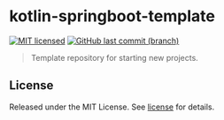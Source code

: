 # kotlin-springboot-template

[![MIT licensed](https://img.shields.io/badge/license-MIT-blue.svg)](https://opensource.org/licenses/MIT)
[![GitHub last commit (branch)](https://img.shields.io/github/last-commit/wolffaxn/kotlin-springboot-template/main.svg)](https://github.com/wolffaxn/kotlin-springboot-template)

> Template repository for starting new projects.

## License

Released under the MIT License. See [license](LICENSE.md) for details.
